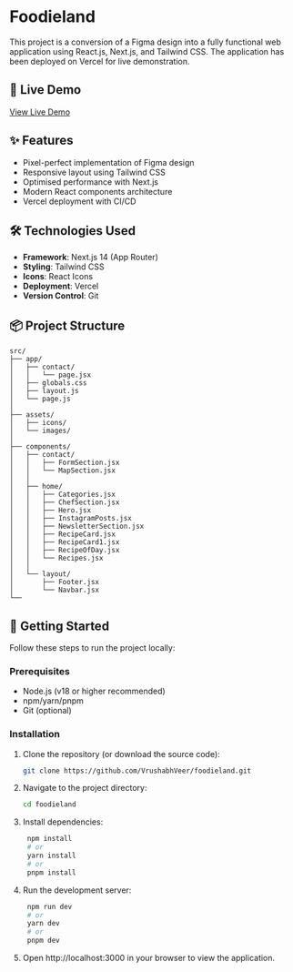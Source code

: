 # Foodieland

This project is a conversion of a Figma design into a fully functional web application using React.js, Next.js, and Tailwind CSS. The application has been deployed on Vercel for live demonstration.

## 🚀 Live Demo

[View Live Demo](https://foodieland-swart-eta.vercel.app/)
## ✨ Features

- Pixel-perfect implementation of Figma design
- Responsive layout using Tailwind CSS
- Optimised performance with Next.js
- Modern React components architecture
- Vercel deployment with CI/CD

## 🛠 Technologies Used

- **Framework**: Next.js 14 (App Router)
- **Styling**: Tailwind CSS
- **Icons**: React Icons
- **Deployment**: Vercel
- **Version Control**: Git

## 📦 Project Structure
```
src/
├── app/
│   ├── contact/
│   │   └── page.jsx
│   ├── globals.css
│   ├── layout.js
│   └── page.js
│
├── assets/
│   ├── icons/
│   └── images/
│
├── components/
│   ├── contact/
│   │   ├── FormSection.jsx
│   │   └── MapSection.jsx
│   │
│   ├── home/
│   │   ├── Categories.jsx
│   │   ├── ChefSection.jsx
│   │   ├── Hero.jsx
│   │   ├── InstagramPosts.jsx
│   │   ├── NewsletterSection.jsx
│   │   ├── RecipeCard.jsx
│   │   ├── RecipeCard1.jsx
│   │   ├── RecipeOfDay.jsx
│   │   └── Recipes.jsx
│   │
│   └── layout/
│       ├── Footer.jsx
│       └── Navbar.jsx
└──
```

## 🚀 Getting Started

Follow these steps to run the project locally:

### Prerequisites

- Node.js (v18 or higher recommended)
- npm/yarn/pnpm
- Git (optional)

### Installation

1. Clone the repository (or download the source code):

   ```bash
   git clone https://github.com/VrushabhVeer/foodieland.git

2. Navigate to the project directory:

    ```bash
    cd foodieland

3. Install dependencies:

   ```bash
    npm install
    # or
    yarn install
    # or
    pnpm install

4. Run the development server:

   ```bash
    npm run dev
    # or
    yarn dev
    # or
    pnpm dev

5. Open http://localhost:3000 in your browser to view the application.

